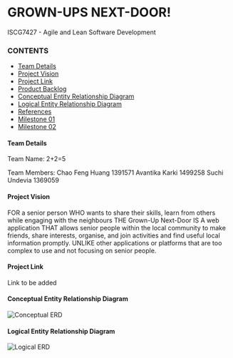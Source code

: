 # GROWN-UPS NEXT-DOOR!
ISCG7427 -  Agile and Lean Software Development

### CONTENTS

* [Team Details](#team-details)
* [Project Vision](#project-vision)
* [Project Link](#project-link)
* [Product Backlog](documents/ProductBacklog/ProductBacklog.xlsx)
* [Conceptual Entity Relationship Diagram](#conceptual-entity-relationship-diagram)
* [Logical Entity Relationship Diagram](#logical-entity-relationship-diagram)
* [References](documents/REFERENCES.md)
* [Milestone 01](documents/Milestone01/Milestone01ProductVision.docx)
* [Milestone 02](documents/Milestone02B/Milestone02Resubmission.xlsx)

#### Team Details

Team Name: 2+2=5

Team Members: Chao Feng Huang 1391571 Avantika Karki 1499258 Suchi Undevia 1369059

#### Project Vision

FOR a senior person WHO wants to share their skills, learn from others while engaging with the neighbours THE Grown-Up 
Next-Door IS A web application THAT allows senior people within the local community to make friends, share interests, 
organise, and join activities and find useful local information promptly. UNLIKE other applications or platforms that 
are too complex to use and not focusing on senior people.

#### Project Link

Link to be added

#### Conceptual Entity Relationship Diagram
![Conceptual ERD](https://user-images.githubusercontent.com/57816717/92141781-05870b80-ee67-11ea-8e92-72a6b71eb379.png)

#### Logical Entity Relationship Diagram
![Logical ERD](https://user-images.githubusercontent.com/57816717/92141954-3f581200-ee67-11ea-9fa0-23d4a326557d.png)